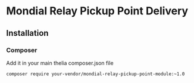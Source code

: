 # Mondial Relay Pickup Point Delivery


## Installation

### Composer

Add it in your main thelia composer.json file

```
composer require your-vendor/mondial-relay-pickup-point-module:~1.0
```
